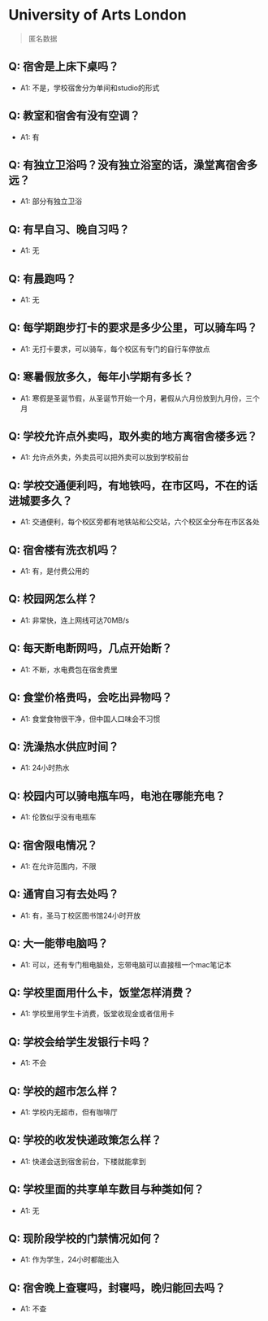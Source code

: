 # University of Arts London
> 匿名数据
## Q: 宿舍是上床下桌吗？
- A1: 不是，学校宿舍分为单间和studio的形式
## Q: 教室和宿舍有没有空调？
- A1: 有
## Q: 有独立卫浴吗？没有独立浴室的话，澡堂离宿舍多远？
- A1: 部分有独立卫浴
## Q: 有早自习、晚自习吗？
- A1: 无
## Q: 有晨跑吗？
- A1: 无
## Q: 每学期跑步打卡的要求是多少公里，可以骑车吗？
- A1: 无打卡要求，可以骑车，每个校区有专门的自行车停放点
## Q: 寒暑假放多久，每年小学期有多长？
- A1: 寒假是圣诞节假，从圣诞节开始一个月，暑假从六月份放到九月份，三个月
## Q: 学校允许点外卖吗，取外卖的地方离宿舍楼多远？
- A1: 允许点外卖，外卖员可以把外卖可以放到学校前台
## Q: 学校交通便利吗，有地铁吗，在市区吗，不在的话进城要多久？
- A1: 交通便利，每个校区旁都有地铁站和公交站，六个校区全分布在市区各处
## Q: 宿舍楼有洗衣机吗？
- A1: 有，是付费公用的
## Q: 校园网怎么样？
- A1: 非常快，连上网线可达70MB/s
## Q: 每天断电断网吗，几点开始断？
- A1: 不断，水电费包在宿舍费里
## Q: 食堂价格贵吗，会吃出异物吗？
- A1: 食堂食物很干净，但中国人口味会不习惯
## Q: 洗澡热水供应时间？
- A1: 24小时热水
## Q: 校园内可以骑电瓶车吗，电池在哪能充电？
- A1: 伦敦似乎没有电瓶车
## Q: 宿舍限电情况？
- A1: 在允许范围内，不限
## Q: 通宵自习有去处吗？
- A1: 有，圣马丁校区图书馆24小时开放
## Q: 大一能带电脑吗？
- A1: 可以，还有专门租电脑处，忘带电脑可以直接租一个mac笔记本
## Q: 学校里面用什么卡，饭堂怎样消费？
- A1: 学校里用学生卡消费，饭堂收现金或者信用卡
## Q: 学校会给学生发银行卡吗？
- A1: 不会
## Q: 学校的超市怎么样？
- A1: 学校内无超市，但有咖啡厅
## Q: 学校的收发快递政策怎么样？
- A1: 快递会送到宿舍前台，下楼就能拿到
## Q: 学校里面的共享单车数目与种类如何？
- A1: 无
## Q: 现阶段学校的门禁情况如何？
- A1: 作为学生，24小时都能出入
## Q: 宿舍晚上查寝吗，封寝吗，晚归能回去吗？
- A1: 不查